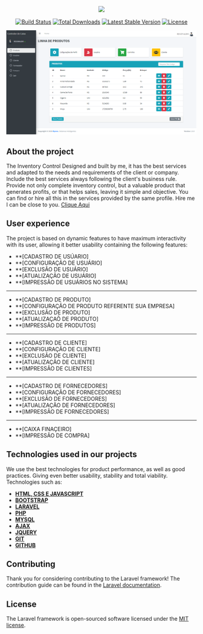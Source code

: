 <p align="center"><img src="https://res.cloudinary.com/dtfbvvkyp/image/upload/v1566331377/laravel-logolockup-cmyk-red.svg" width="400"></p>

<p align="center">
<a href="https://travis-ci.org/laravel/framework"><img src="https://travis-ci.org/laravel/framework.svg" alt="Build Status"></a>
<a href="https://packagist.org/packages/laravel/framework"><img src="https://poser.pugx.org/laravel/framework/d/total.svg" alt="Total Downloads"></a>
<a href="https://packagist.org/packages/laravel/framework"><img src="https://poser.pugx.org/laravel/framework/v/stable.svg" alt="Latest Stable Version"></a>
<a href="https://packagist.org/packages/laravel/framework"><img src="https://poser.pugx.org/laravel/framework/license.svg" alt="License"></a>
</p>

<div id="carouselExampleIndicators" class="carousel slide" data-ride="carousel">
  <div class="carousel-inner">
    <div class="carousel-item">
      <img class="d-block w-100" src="./public/readme/produto.png" alt="Quarto Slide">
    </div>
  </div>
</div>



## About the project

The Inventory Control Designed and built by me, it has the best services and adapted to the needs and requirements of the client or company. Include the best services always following the client's business rule. Provide not only complete inventory control, but a valuable product that generates profits, or that helps sales, leaving it simple and objective. You can find
or hire all this in the services provided by the same profile. Hire me I can be close to you. [Clique Aqui](https://www.instagram.com/reginaldohiss/?hl=pt-br)


## User experience

The project is based on dynamic features to have maximum interactivity with its user, allowing it
better usability containing the following features:

- **[CADASTRO DE USÚARIO]
- **[CONFIGURAÇÃO DE USUÁRIO]
- **[EXCLUSÃO DE USUÁRIO]
- **[ATUALIZAÇÃO DE USUÁRIO]
- **[IMPRESSÃO DE USUÁRIOS NO SISTEMA]
-------------------------------
- **[CADASTRO DE PRODUTO]
- **[CONFIGURAÇÃO DE PRODUTO REFERENTE SUA EMPRESA]
- **[EXCLUSÃO DE PRODUTO]
- **[ATUALIZAÇAÕ DE PRODUTO]
- **[IMPRESSÃO DE PRODUTOS]
-------------------------------
- **[CADASTRO DE CLIENTE]
- **[CONFIGURAÇÃO DE CLIENTE]
- **[EXCLUSÃO DE CLIENTE]
- **[ATUALIZAÇÃO DE CLIENTE]
- **[IMPRESSÃO DE CLIENTES]
-------------------------------
- **[CADASTRO DE FORNECEDORES]
- **[CONFIGURAÇÃO DE FORNECEDORES]
- **[EXCLUSÃO DE FORNECEDORES]
- **[ATUALIZAÇÃO DE FORNECEDORES]
- **[IMPRESSÃO DE FORNECEDORES]
--------------------------------
- **[CAIXA FINAÇEIRO]
- **[IMPRESSÃO DE COMPRA]


## Technologies used in our projects 

We use the best technologies for product performance, as well as good practices. Giving even better usability, stability and total viability. Technologies such as:

- **[HTML, CSS E JAVASCRIPT](https://developer.mozilla.org/pt-BR/docs/Web/HTML)**
- **[BOOTSTRAP](https://getbootstrap.com/)**
- **[LARAVEL](https://laravel.com/)**
- **[PHP](https://www.php.net/)**
- **[MYSQL](https://www.mysql.com/)**
- **[AJAX](https://api.jquery.com/jquery.ajax/)**
- **[JQUERY](https://jquery.com/)**
- **[GIT](https://git-scm.com/)**
- **[GITHUB](https://github.com/)**

## Contributing

Thank you for considering contributing to the Laravel framework! The contribution guide can be found in the [Laravel documentation](https://laravel.com/docs/contributions).

## License

The Laravel framework is open-sourced software licensed under the [MIT license](https://opensource.org/licenses/MIT).
